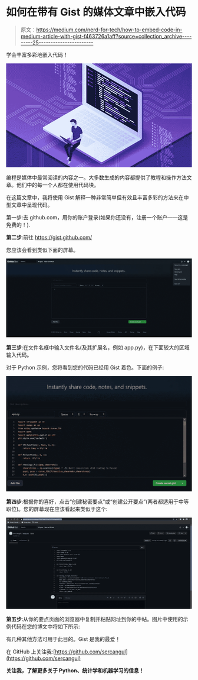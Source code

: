 # 如何在带有 Gist 的媒体文章中嵌入代码

> 原文：<https://medium.com/nerd-for-tech/how-to-embed-code-in-medium-article-with-gist-f463726a1aff?source=collection_archive---------25----------------------->

学会丰富多彩地嵌入代码！

![](img/81a1884289cf7bfd3e4151b4da0142c5.png)

编程是媒体中最常阅读的内容之一。大多数生成的内容都提供了教程和操作方法文章。他们中的每一个人都在使用代码块。

在这篇文章中，我将使用 Gist 解释一种非常简单但有效且丰富多彩的方法来在中型文章中呈现代码。

第一步:去 github.com，用你的账户登录(如果你还没有，注册一个账户——这是免费的！).

**第二步**:前往 https://gist.github.com/

您应该会看到类似下面的屏幕。

![](img/d24bbd7c4d713d513ce1816b9e75f3ab.png)

**第三步**:在文件名框中输入文件名(及其扩展名，例如 app.py)，在下面较大的区域输入代码。

对于 Python 示例，您将看到您的代码已经用 Gist 着色。下面的例子:

![](img/14b9fb4088ec79abef82983cd3c4d58c.png)

**第四步**:根据你的喜好，点击“创建秘密要点”或“创建公开要点”(两者都适用于中等职位)。您的屏幕现在应该看起来类似于这个:

![](img/9f80bb0ddde966d9d4df3a53da1af367.png)

**第五步**:从你的要点页面的浏览器中复制并粘贴网址到你的中帖。图片中使用的示例代码在您的博文中将如下所示:

有几种其他方法可用于此目的。Gist 是我的最爱！

在 GitHub 上关注我:[https://github.com/sercangul](https://github.com/sercangul)

**关注我，了解更多关于 Python、统计学和机器学习的信息！**